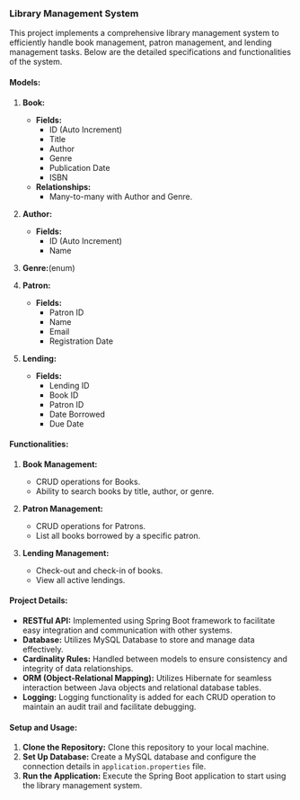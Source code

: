 ### Library Management System

This project implements a comprehensive library management system to efficiently handle book management, patron management, and lending management tasks. Below are the detailed specifications and functionalities of the system.

#### Models:

1. **Book:**
   - **Fields:**
      - ID (Auto Increment)
      - Title
      - Author
      - Genre
      - Publication Date
      - ISBN
   - **Relationships:**
      - Many-to-many with Author and Genre.

2. **Author:**
   - **Fields:**
      - ID (Auto Increment)
      - Name

3. **Genre:**(enum)
   

4. **Patron:**
   - **Fields:**
      - Patron ID
      - Name
      - Email
      - Registration Date

5. **Lending:**
   - **Fields:**
      - Lending ID
      - Book ID
      - Patron ID
      - Date Borrowed
      - Due Date

#### Functionalities:

1. **Book Management:**
   - CRUD operations for Books.
   - Ability to search books by title, author, or genre.

2. **Patron Management:**
   - CRUD operations for Patrons.
   - List all books borrowed by a specific patron.

3. **Lending Management:**
   - Check-out and check-in of books.
   - View all active lendings.

#### Project Details:

- **RESTful API:** Implemented using Spring Boot framework to facilitate easy integration and communication with other systems.
- **Database:** Utilizes MySQL Database to store and manage data effectively.
- **Cardinality Rules:** Handled between models to ensure consistency and integrity of data relationships.
- **ORM (Object-Relational Mapping):** Utilizes Hibernate for seamless interaction between Java objects and relational database tables.
- **Logging:** Logging functionality is added for each CRUD operation to maintain an audit trail and facilitate debugging.

#### Setup and Usage:

1. **Clone the Repository:** Clone this repository to your local machine.
2. **Set Up Database:** Create a MySQL database and configure the connection details in `application.properties` file.
3. **Run the Application:** Execute the Spring Boot application to start using the library management system.

